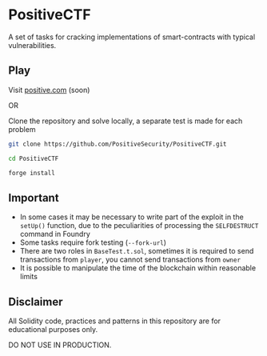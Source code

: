 # PositiveCTF

A set of tasks for cracking implementations of smart-contracts with typical vulnerabilities.

## Play

Visit [positive.com](https://www.positive.com/ctf) (soon)

OR

Clone the repository and solve locally, a separate test is made for each problem

```sh
git clone https://github.com/PositiveSecurity/PositiveCTF.git

cd PositiveCTF

forge install
```

## Important

- In some cases it may be necessary to write part of the exploit in the `setUp()` function, due to the peculiarities of processing the `SELFDESTRUCT` command in Foundry
- Some tasks require fork testing (`--fork-url`)
- There are two roles in `BaseTest.t.sol`, sometimes it is required to send transactions from `player`, you cannot send transactions from `owner`
- It is possible to manipulate the time of the blockchain within reasonable limits

## Disclaimer

All Solidity code, practices and patterns in this repository are for educational purposes only.

DO NOT USE IN PRODUCTION.
